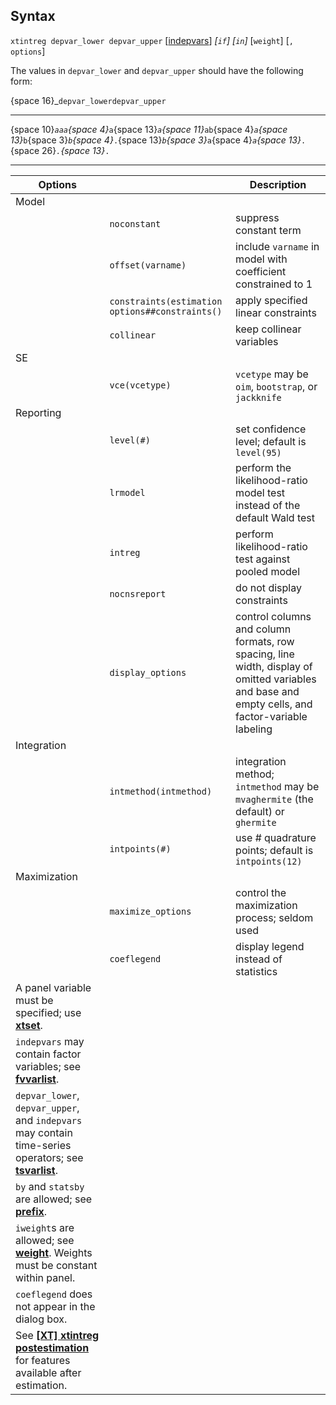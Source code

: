 ## Syntax

`xtintreg depvar_lower depvar_upper`
\[[indepvars](http://www.stata.com/help.cgi?indepvars)\]
_\[`if`\] \[`in`\]_ \[`weight`\] \[`,`
`options`\]

The values in `depvar_lower` and `depvar_upper` should have the
following form:

<span options="16">{space 16}_`depvar_lowerdepvar_upper`

------------------------------------------------------------------------

<span options="10">{space 10}_`aaa`<span options="4">{space
4}_`a`<span options="13">{space 13}_`a`<span
options="11">{space 11}_`ab`<span options="4">{space
4}_`a`<span options="13">{space 13}_`b`<span
options="3">{space 3}_`b`<span options="4">{space
4}_`.`<span options="13">{space 13}_`b`<span
options="3">{space 3}_`a`<span options="4">{space
4}_`a`<span options="13">{space 13}_`.`<span
options="26">{space 26}_`.`<span options="13">{space 13}_`.`

------------------------------------------------------------------------

| Options                                                                                                                                                                                  |                                                 | Description                                                                                                                                      |
|------------------------------------------------------------------------------------------------------------------------------------------------------------------------------------------|-------------------------------------------------|--------------------------------------------------------------------------------------------------------------------------------------------------|
| Model                                                                                                                                                                                    |                                                 |                                                                                                                                                  |
|                                                                                                                                                                                          | `noconstant`                                    | suppress constant term                                                                                                                           |
|                                                                                                                                                                                          | `offset(varname)`                               | include `varname` in model with coefficient constrained to 1                                                                                     |
|                                                                                                                                                                                          | `constraints(estimation options##constraints()` | apply specified linear constraints                                                                                                               |
|                                                                                                                                                                                          | `collinear`                                     | keep collinear variables                                                                                                                         |
| SE                                                                                                                                                                                       |                                                 |                                                                                                                                                  |
|                                                                                                                                                                                          | `vce(vcetype)`                                  | `vcetype` may be `oim`, `bootstrap`, or `jackknife`                                                                                              |
| Reporting                                                                                                                                                                                |                                                 |                                                                                                                                                  |
|                                                                                                                                                                                          | `level(#)`                                      | set confidence level; default is `level(95)`                                                                                                     |
|                                                                                                                                                                                          | `lrmodel`                                       | perform the likelihood-ratio model test instead of the default Wald test                                                                         |
|                                                                                                                                                                                          | `intreg`                                        | perform likelihood-ratio test against pooled model                                                                                               |
|                                                                                                                                                                                          | `nocnsreport`                                   | do not display constraints                                                                                                                       |
|                                                                                                                                                                                          | `display_options`                               | control columns and column formats, row spacing, line width, display of omitted variables and base and empty cells, and factor-variable labeling |
| Integration                                                                                                                                                                              |                                                 |                                                                                                                                                  |
|                                                                                                                                                                                          | `intmethod(intmethod)`                          | integration method; `intmethod` may be `mvaghermite` (the default) or `ghermite`                                                                 |
|                                                                                                                                                                                          | `intpoints(#)`                                  | use \# quadrature points; default is `intpoints(12)`                                                                                             |
| Maximization                                                                                                                                                                             |                                                 |                                                                                                                                                  |
|                                                                                                                                                                                          | `maximize_options`                              | control the maximization process; seldom used                                                                                                    |
|                                                                                                                                                                                          | `coeflegend`                                    | display legend instead of statistics                                                                                                             |
| A panel variable must be specified; use [<strong>xtset</strong>](http://www.stata.com/help.cgi?xtset).                                                        |                                                 |                                                                                                                                                  |
| `indepvars` may contain factor variables; see [<strong>fvvarlist</strong>](http://www.stata.com/help.cgi?fvvarlist).                                          |                                                 |                                                                                                                                                  |
| `depvar_lower`, `depvar_upper`, and `indepvars` may contain time-series operators; see [<strong>tsvarlist</strong>](http://www.stata.com/help.cgi?tsvarlist). |                                                 |                                                                                                                                                  |
| `by` and `statsby` are allowed; see [<strong>prefix</strong>](http://www.stata.com/help.cgi?prefix).                                                          |                                                 |                                                                                                                                                  |
| `iweight`s are allowed; see [<strong>weight</strong>](http://www.stata.com/help.cgi?weight). Weights must be constant within panel.                           |                                                 |                                                                                                                                                  |
| `coeflegend` does not appear in the dialog box.                                                                                                                                          |                                                 |                                                                                                                                                  |
| See [<strong>[XT] xtintreg postestimation</strong>](http://www.stata.com/help.cgi?xtintreg%20postestimation) for features available after estimation.         |                                                 |                                                                                                                                                  |
